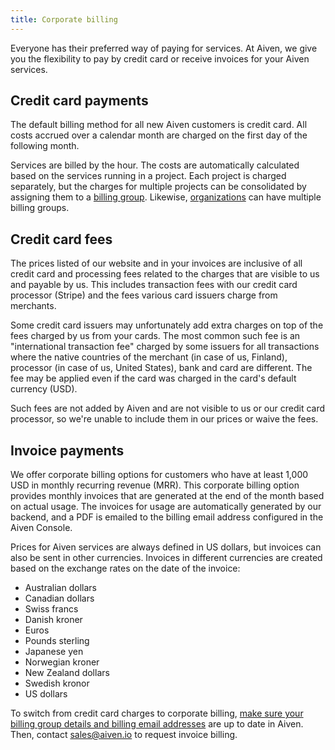 ```yaml
---
title: Corporate billing
---
```


Everyone has their preferred way of paying for services. At Aiven, we
give you the flexibility to pay by credit card or receive invoices for
your Aiven services.

## Credit card payments

The default billing method for all new Aiven customers is credit card.
All costs accrued over a calendar month are charged on the first day of
the following month.

Services are billed by the hour. The costs are automatically calculated
based on the services running in a project. Each project is charged
separately, but the charges for multiple projects can be consolidated by
assigning them to a
[billing group](/docs/platform/concepts/billing-groups). Likewise,
[organizations](/docs/platform/concepts/orgs-units-projects) can have multiple billing groups.

## Credit card fees

The prices listed of our website and in your invoices are inclusive of
all credit card and processing fees related to the charges that are
visible to us and payable by us. This includes transaction fees with our
credit card processor (Stripe) and the fees various card issuers charge
from merchants.

Some credit card issuers may unfortunately add extra charges on top of
the fees charged by us from your cards. The most common such fee is an
\"international transaction fee\" charged by some issuers for all
transactions where the native countries of the merchant (in case of us,
Finland), processor (in case of us, United States), bank and card are
different. The fee may be applied even if the card was charged in the
card's default currency (USD).

Such fees are not added by Aiven and are not visible to us or our credit
card processor, so we're unable to include them in our prices or
waive the fees.

## Invoice payments

We offer corporate billing options for customers who have at least 1,000
USD in monthly recurring revenue (MRR). This corporate billing option
provides monthly invoices that are generated at the end of the month
based on actual usage. The invoices for usage are automatically
generated by our backend, and a PDF is emailed to the billing email
address configured in the Aiven Console.

Prices for Aiven services are always defined in US dollars, but invoices
can also be sent in other currencies. Invoices in different currencies
are created based on the exchange rates on the date of the invoice:

-   Australian dollars
-   Canadian dollars
-   Swiss francs
-   Danish kroner
-   Euros
-   Pounds sterling
-   Japanese yen
-   Norwegian kroner
-   New Zealand dollars
-   Swedish kronor
-   US dollars

To switch from credit card charges to corporate billing,
[make sure your billing group details and billing email addresses](/docs/platform/howto/use-billing-groups) are up to date in Aiven. Then, contact [sales@aiven.io](mailto:sales@aiven.io) to
request invoice billing.
